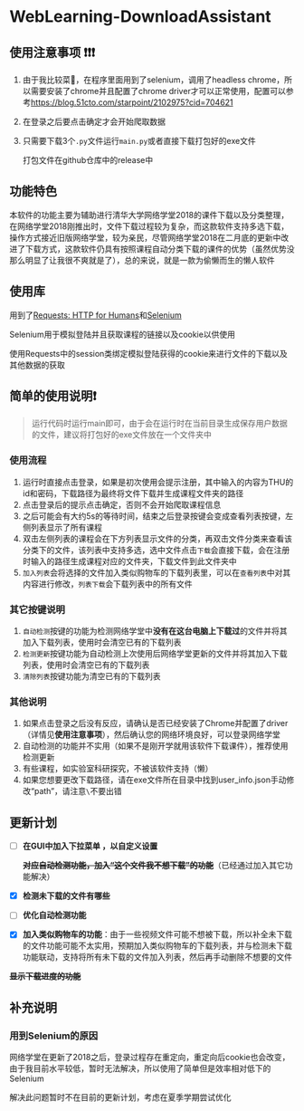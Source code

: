 # WebLearning-DownloadAssistant

## 使用注意事项 :exclamation::exclamation::exclamation:

1. 由于我比较菜:shit:，在程序里面用到了selenium，调用了headless chrome，所以需要安装了chrome并且配置了chrome driver才可以正常使用，配置可以参考<https://blog.51cto.com/starpoint/2102975?cid=704621>

2. 在登录之后要点击确定才会开始爬取数据

3. 只需要下载3个`.py`文件运行`main.py`或者直接下载打包好的exe文件

   打包文件在github仓库中的release中


## 功能特色

本软件的功能主要为辅助进行清华大学网络学堂2018的课件下载以及分类整理，在网络学堂2018刚推出时，文件下载过程较为复杂，而这款软件支持多选下载，操作方式接近旧版网络学堂，较为亲民，尽管网络学堂2018在二月底的更新中改进了下载方式，这款软件仍具有按照课程自动分类下载的课件的优势（虽然优势没那么明显了让我很不爽就是了），总的来说，就是一款为偷懒而生的懒人软件

## 使用库

用到了[Requests: HTTP for Humans](http://www.python-requests.org/en/latest/)和[Selenium](https://www.seleniumhq.org/docs/)

Selenium用于模拟登陆并且获取课程的链接以及cookie以供使用

使用Requests中的session类绑定模拟登陆获得的cookie来进行文件的下载以及其他数据的获取

## 简单的使用说明:exclamation:

> 运行代码时运行main即可，由于会在运行时在当前目录生成保存用户数据的文件，建议将打包好的exe文件放在一个文件夹中

### 使用流程

1. 运行时直接点击登录，如果是初次使用会提示注册，其中输入的内容为THU的id和密码，下载路径为最终将文件下载并生成课程文件夹的路径
2. 点击登录后的提示点击确定，否则不会开始爬取课程信息
3. 之后可能会有大约5s的等待时间，结束之后登录按键会变成查看列表按键，左侧列表显示了所有课程
4. 双击左侧列表的课程会在下方列表显示文件的分类，再双击文件分类来查看该分类下的文件，该列表中支持多选，选中文件点击`下载`会直接下载，会在注册时输入的路径生成课程对应的文件夹，下载文件到此文件夹中
5. `加入列表`会将选择的文件加入类似购物车的下载列表里，可以在`查看列表`中对其内容进行修改，`列表下载`会下载列表中的所有文件

### 其它按键说明

1. `自动检测`按键的功能为检测网络学堂中**没有在这台电脑上下载过**的文件并将其加入下载列表，使用时会清空已有的下载列表
2. `检测更新`按键功能为自动检测上次使用后网络学堂更新的文件并将其加入下载列表，使用时会清空已有的下载列表
3. `清除列表`按键功能为清空已有的下载列表

### 其他说明

1. 如果点击登录之后没有反应，请确认是否已经安装了Chrome并配置了driver（详情见**使用注意事项**），然后确认您的网络环境良好，可以登录网络学堂
2. 自动检测的功能并不实用（如果不是刚开学就用该软件下载课件），推荐使用检测更新
3. 有些课程，如实验室科研探究，不被该软件支持（懒）
4. 如果您想要更改下载路径，请在exe文件所在目录中找到user_info.json手动修改“path”，请注意`\`不要出错

## 更新计划

- [ ] **在GUI中加入下拉菜单 ，以自定义设置**
  
  ~~**对应自动检测功能，加入“这个文件我不想下载”的功能**~~（已经通过加入其它功能解决）
- [x] **检测未下载的文件有哪些**
- [ ] **优化自动检测功能**
- [x] **加入类似购物车的功能**：由于一些视频文件可能不想被下载，所以补全未下载的文件功能可能不太实用，预期加入类似购物车的下载列表，并与检测未下载功能联动，支持将所有未下载的文件加入列表，然后再手动删除不想要的文件
 
 ~~**显示下载进度的功能**~~

## 补充说明

### 用到Selenium的原因

网络学堂在更新了2018之后，登录过程存在重定向，重定向后cookie也会改变，由于我目前水平较低，暂时无法解决，所以使用了简单但是效率相对低下的Selenium

解决此问题暂时不在目前的更新计划，考虑在夏季学期尝试优化
